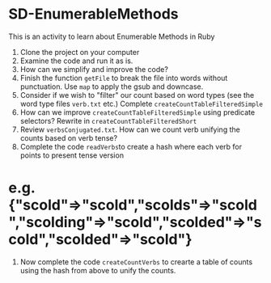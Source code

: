 # SD-EnumerableMethods
This is an activity to learn about Enumerable Methods in Ruby

1. Clone the project on your computer
1. Examine the code and run it as is.  
1. How can we simplify and improve the code?
1. Finish the function `getFile` to break the file into words without punctuation.  Use `map` to apply the gsub and downcase.
1. Consider if we wish to "filter" our count based on word types (see the word type files `verb.txt` etc.)  Complete `createCountTableFilteredSimple`
1. How can we improve `createCountTableFilteredSimple` using predicate selectors? Rewrite in `createCountTableFilteredShort`
1. Review `verbsConjugated.txt`.  How can we count verb unifying the counts based on verb tense?
1. Complete the code `readVerbs`to create a hash where each verb for points to present tense version
# e.g. {"scold"=>"scold","scolds"=>"scold","scolding"=>"scold","scolded"=>"scold","scolded"=>"scold"}
1. Now complete the code `createCountVerbs` to crearte a table of counts using the hash from above to unify the counts.

